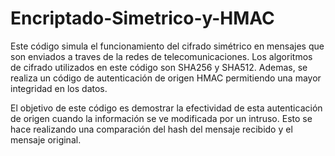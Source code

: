 # Encriptado-Simetrico-y-HMAC
Este código simula el funcionamiento del cifrado simétrico en mensajes que son enviados a traves de la redes de telecomunicaciones.
Los algoritmos de cifrado utilizados en este código son SHA256 y SHA512. Ademas, se realiza un código de autenticación de origen HMAC permitiendo una mayor integridad en los datos. 

El objetivo de este código es demostrar la efectividad de esta autenticación de origen cuando la información se ve modificada por un intruso. Esto se hace realizando una comparación del hash del mensaje recibido y el mensaje original.
